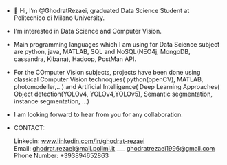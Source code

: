 -  👋 Hi, I’m @GhodratRezaei, graduated Data Science Student at Politecnico di Milano University.
-  I’m interested in Data Science and Computer Vision.
-  Main programming languages which I am using for Data Science subject are python, java, MATLAB, SQL and NoSQL(NEO4j,
MongoDB, cassandra, Kibana), Hadoop, PostMan API.
-  For the COmputer Vision subjects, projects have been done using classical Computer Vision technoques( python(openCV),
MATLAB, photomodeller,...) and Artificial Intelligence( Deep Learning Approaches( Object detection(YOLOv4, YOLOv4,YOLOv5),
Semantic segmentation, instance segmentation, ...)
-  I am looking forward to hear from you for any collaboration.

-   CONTACT: 

      Linkedin:  www.linkedin.com/in/ghodrat-rezaei       
      Email:  ghodrat.rezaei@mail.polimi.it  ___  ghodratrezaei1996@gmail.com  
      Phone Number:   +393894652863
